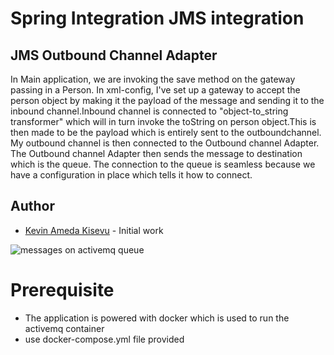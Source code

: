 # Spring Integration JMS integration
## JMS Outbound Channel Adapter

In Main application, we are invoking the save method on the gateway passing in a Person.
In xml-config, I've set up a gateway to accept the person object by making it the payload of the message
and sending it to the inbound channel.Inbound channel is connected to "object-to_string transformer" which will
in turn invoke the toString on person object.This is then made to be the payload which is entirely sent to the outboundchannel.
My outbound channel is then connected to the Outbound channel Adapter.
The Outbound channel Adapter then sends the message to destination which is the queue. The connection to the queue is
seamless because we have a configuration in place which tells it how to connect.

## Author

- [Kevin Ameda Kisevu](https://github.com/kisevu) - Initial work


![messages on activemq queue](resource/static/messages.JPG)
# Prerequisite
* The application is powered with docker which is used to run the activemq container
* use docker-compose.yml file provided
